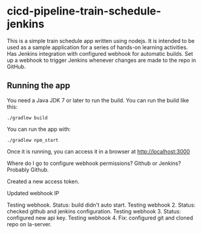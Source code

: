 # cicd-pipeline-train-schedule-jenkins

This is a simple train schedule app written using nodejs. It is intended to be used as a sample application for a series of hands-on learning activities. Has Jenkins integration with configured webhook for automatic builds. Set up a webhook to trigger Jenkins whenever changes are made to the repo in GitHub.


## Running the app

You need a Java JDK 7 or later to run the build. You can run the build like this:

    ./gradlew build

You can run the app with:

    ./gradlew npm_start

Once it is running, you can access it in a browser at [http://localhost:3000](http://localhost:3000)

Where do I go to configure webhook permissions? Github or Jenkins? Probably Github. 

Created a new access token. 

Updated webhook IP 

Testing webhook. Status: build didn't auto start.
Testing webhook 2. Status: checked github and jenkins configuration. 
Testing webhook 3. Status: configured new api key. 
Testing webhook 4. Fix: configured git and cloned repo on la-server. 
